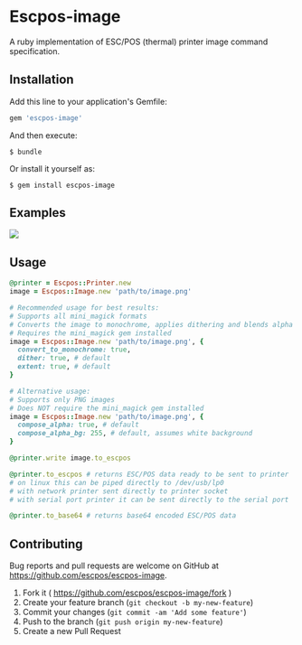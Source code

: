 # Escpos-image

A ruby implementation of ESC/POS (thermal) printer image command specification.

## Installation

Add this line to your application's Gemfile:

```ruby
gem 'escpos-image'
```

And then execute:

    $ bundle

Or install it yourself as:

    $ gem install escpos-image

## Examples

![](https://github.com/escpos/escpos-image/blob/master/examples/IMG_20160610_232415_HDR.jpg)

## Usage

```ruby
@printer = Escpos::Printer.new
image = Escpos::Image.new 'path/to/image.png'

# Recommended usage for best results:
# Supports all mini_magick formats
# Converts the image to monochrome, applies dithering and blends alpha
# Requires the mini_magick gem installed
image = Escpos::Image.new 'path/to/image.png', {
  convert_to_monochrome: true,
  dither: true, # default
  extent: true, # default
}

# Alternative usage:
# Supports only PNG images
# Does NOT require the mini_magick gem installed
image = Escpos::Image.new 'path/to/image.png', {
  compose_alpha: true, # default
  compose_alpha_bg: 255, # default, assumes white background
}

@printer.write image.to_escpos

@printer.to_escpos # returns ESC/POS data ready to be sent to printer
# on linux this can be piped directly to /dev/usb/lp0
# with network printer sent directly to printer socket
# with serial port printer it can be sent directly to the serial port

@printer.to_base64 # returns base64 encoded ESC/POS data
```

## Contributing

Bug reports and pull requests are welcome on GitHub at https://github.com/escpos/escpos-image.

1. Fork it ( https://github.com/escpos/escpos-image/fork )
2. Create your feature branch (`git checkout -b my-new-feature`)
3. Commit your changes (`git commit -am 'Add some feature'`)
4. Push to the branch (`git push origin my-new-feature`)
5. Create a new Pull Request
